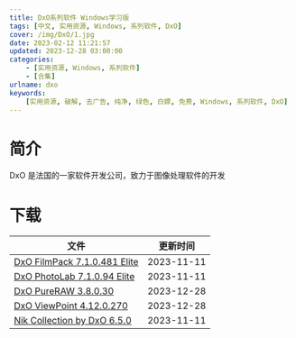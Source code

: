 ```yaml
---
title: DxO系列软件 Windows学习版
tags: [中文, 实用资源, Windows, 系列软件, DxO]
cover: /img/DxO/1.jpg
date: 2023-02-12 11:21:57
updated: 2023-12-28 03:00:00
categories:
    - [实用资源, Windows, 系列软件]
    - [合集]
urlname: dxo
keywords:
    [实用资源, 破解, 去广告, 纯净, 绿色, 白嫖, 免费, Windows, 系列软件, DxO]
---
```


# 简介

DxO 是法国的一家软件开发公司，致力于图像处理软件的开发

# 下载

| 文件                                                                                    | 更新时间   |
| --------------------------------------------------------------------------------------- | ---------- |
| [DxO FilmPack 7.1.0.481 Elite](/download/index.html?f=DxO-FilmPack-7.1.0.481-Elite.zip) | 2023-11-11 |
| [DxO PhotoLab 7.1.0.94 Elite](/download/index.html?f=DxO-PhotoLab-7.1.0.94-Elite.zip)   | 2023-11-11 |
| [DxO PureRAW 3.8.0.30](/download/index.html?f=DxO-PureRAW-3.8.0-Build-30.zip)           | 2023-12-28 |
| [DxO ViewPoint 4.12.0.270](/download/index.html?f=DxO-ViewPoint-4.12.0-Build-270.zip)   | 2023-12-28 |
| [Nik Collection by DxO 6.5.0](/download/index.html?f=Nik-Collection-by-DxO-6.5.0.zip)   | 2023-11-11 |
